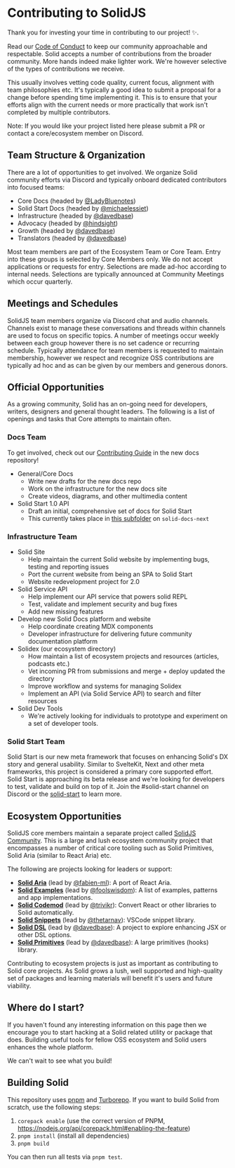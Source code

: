 # Contributing to SolidJS

Thank you for investing your time in contributing to our project! ✨.

Read our [Code of Conduct](https://github.com/solidjs/solid/blob/main/CODE_OF_CONDUCT.md) to keep our community approachable and respectable. Solid accepts a number of contributions from the broader community. More hands indeed make lighter work. We're however selective of the types of contributions we receive.

This usually involves vetting code quality, current focus, alignment with team philosophies etc. It's typically a good idea to submit a proposal for a change before spending time implementing it. This is to ensure that your efforts align with the current needs or more practically that work isn't completed by multiple contributors.

Note: If you would like your project listed here please submit a PR or contact a core/ecosystem member on Discord.

## Team Structure & Organization

There are a lot of opportunities to get involved. We organize Solid community efforts via Discord and typically onboard dedicated contributors into focused teams:

- Core Docs (headed by [@LadyBluenotes](https://github.com/ladybluenotes))
- Solid Start Docs (headed by [@michaelessiet](https://github.com/michaelessiet))
- Infrastructure (headed by [@davedbase](https://github.com/davedbase))
- Advocacy (headed by [@hindsight](https://github.com/eslachance))
- Growth (headed by [@davedbase](https://github.com/davedbase))
- Translators (headed by [@davedbase](https://github.com/davedbase))

Most team members are part of the Ecosystem Team or Core Team. Entry into these groups is selected by Core Members only. We do not accept applications or requests for entry. Selections are made ad-hoc according to internal needs. Selections are typically announced at Community Meetings which occur quarterly.

## Meetings and Schedules

SolidJS team members organize via Discord chat and audio channels. Channels exist to manage these conversations and threads within channels are used to focus on specific topics. A number of meetings occur weekly between each group however there is no set cadence or recurring schedule. Typically attendance for team members is requested to maintain membership, however we respect and recognize OSS contributions are typically ad hoc and as can be given by our members and generous donors.

## Official Opportunities

As a growing community, Solid has an on-going need for developers, writers, designers and general thought leaders. The following is a list of openings and tasks that Core attempts to maintain often.

### Docs Team

  To get involved, check out our [Contributing Guide](https://github.com/solidjs/solid-docs-next/blob/main/CONTRIBUTING.md) in the new docs repository!
  
- General/Core Docs
  - Write new drafts for the new docs repo
  - Work on the infrastructure for the new docs site
  - Create videos, diagrams, and other multimedia content
- Solid Start 1.0 API
  - Draft an initial, comprehensive set of docs for Solid Start
  - This currently takes place in [this subfolder](https://github.com/solidjs/solid-docs-next/tree/main/content/start) on `solid-docs-next`

### Infrastructure Team

- Solid Site
  - Help maintain the current Solid website by implementing bugs, testing and reporting issues
  - Port the current website from being an SPA to Solid Start
  - Website redevelopment project for 2.0
- Solid Service API
  - Help implement our API service that powers solid REPL
  - Test, validate and implement security and bug fixes
  - Add new missing features
- Develop new Solid Docs platform and website
  - Help coordinate creating MDX components
  - Developer infrastructure for delivering future community documentation platform
- Solidex (our ecosystem directory)
  - How maintain a list of ecosystem projects and resources (articles, podcasts etc.)
  - Vet incoming PR from submissions and merge + deploy updated the directory
  - Improve workflow and systems for managing Solidex
  - Implement an API (via Solid Service API) to search and filter resources
- Solid Dev Tools
  - We're actively looking for individuals to prototype and experiment on a set of developer tools.

### Solid Start Team

Solid Start is our new meta framework that focuses on enhancing Solid's DX story and general usability. Similar to SvelteKit, Next and other meta frameworks, this project is considered a primary core supported effort. Solid Start is approaching its beta release and we're looking for developers to test, validate and build on top of it. Join the #solid-start channel on Discord or the [solid-start](https://github.com/solidjs/solid-start) to learn more.

## Ecosystem Opportunities

SolidJS core members maintain a separate project called [SolidJS Community](https://github.com/solidjs-community). This is a large and lush ecosystem community project that encompasses a number of critical core tooling such as Solid Primitives, Solid Aria (similar to React Aria) etc.

The following are projects looking for leaders or support:

- [**Solid Aria**](https://github.com/solidjs-community/solid-aria) (lead by [@fabien-ml](https://github.com/fabien-ml)): A port of React Aria.
- [**Solid Examples**](https://github.com/solidjs-community/solid-examples) (lead by [@foolswisdom](https://github.com/mosheduminer)): A list of examples, patterns and app implementations.
- [**Solid Codemod**](https://github.com/solidjs-community/solid-codemod) (lead by [@trivikr](https://github.com/trivikr)): Convert React or other libraries to Solid automatically.
- [**Solid Snippets**](https://github.com/solidjs-community/solid-snippets) (lead by [@thetarnav](https://github.com/thetarnav)): VSCode snippet library.
- [**Solid DSL**](https://github.com/solidjs-community/solid-dsl) (lead by [@davedbase](https://github.com/davedbase)): A project to explore enhancing JSX or other DSL options.
- [**Solid Primitives**](https://github.com/solidjs-community/solid-primitives) (lead by [@davedbase](https://github.com/davedbase)): A large primitives (hooks) library.

Contributing to ecosystem projects is just as important as contributing to Solid core projects. As Solid grows a lush, well supported and high-quality set of packages and learning materials will benefit it's users and future viability.

## Where do I start?

If you haven't found any interesting information on this page then we encourage you to start hacking at a Solid related utility or package that does. Building useful tools for fellow OSS ecosystem and Solid users enhances the whole platform.

We can't wait to see what you build!

## Building Solid

This repository uses [pnpm](https://pnpm.io/) and
[Turborepo](https://turborepo.org/).
If you want to build Solid from scratch, use the following steps:

1. `corepack enable` (use the correct version of PNPM, https://nodejs.org/api/corepack.html#enabling-the-feature)
2. `pnpm install` (install all dependencies)
3. `pnpm build`

You can then run all tests via `pnpm test`.
